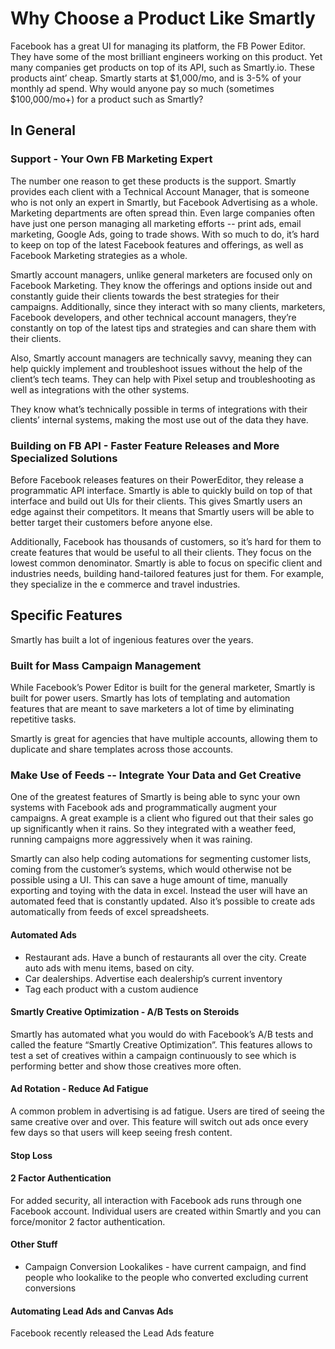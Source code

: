 # Why Choose a Product Like Smartly

Facebook has a great UI for managing its platform, the FB Power Editor. They have some of the most brilliant engineers working on this product. Yet many companies get products on top of its API, such as Smartly.io. These products aint’ cheap. Smartly starts at $1,000/mo, and is 3-5% of your monthly ad spend. Why would anyone pay so much \(sometimes $100,000/mo+\) for a product such as Smartly?

## In General

### Support - Your Own FB Marketing Expert

The number one reason to get these products is the support. Smartly provides each client with a Technical Account Manager, that is someone who is not only an expert in Smartly, but Facebook Advertising as a whole. Marketing departments are often spread thin. Even large companies often have just one person managing all marketing efforts -- print ads, email marketing, Google Ads, going to trade shows. With so much to do, it’s hard to keep on top of the latest Facebook features and offerings, as well as Facebook Marketing strategies as a whole.  


Smartly account managers, unlike general marketers are focused only on Facebook Marketing. They know the offerings and options inside out and constantly guide their clients towards the best strategies for their campaigns. Additionally, since they interact with so many clients, marketers, Facebook developers, and other technical account managers, they’re constantly on top of the latest tips and strategies and can share them with their clients.  


Also, Smartly account managers are technically savvy, meaning they can help quickly implement and troubleshoot issues without the help of the client’s tech teams. They can help with Pixel setup and troubleshooting as well as integrations with the other systems.  


They know what’s technically possible in terms of integrations with their clients’ internal systems, making the most use out of the data they have.

### Building on FB API - Faster Feature Releases and More Specialized Solutions

Before Facebook releases features on their PowerEditor, they release a programmatic API interface. Smartly is able to quickly build on top of that interface and build out UIs for their clients. This gives Smartly users an edge against their competitors. It means that Smartly users will be able to better target their customers before anyone else.  


Additionally, Facebook has thousands of customers, so it’s hard for them to create features that would be useful to all their clients. They focus on the lowest common denominator. Smartly is able to focus on specific client and industries needs, building hand-tailored features just for them. For example, they specialize in the e commerce and travel industries.

## Specific Features

Smartly has built a lot of ingenious features over the years.

### Built for Mass Campaign Management

While Facebook’s Power Editor is built for the general marketer, Smartly is built for power users. Smartly has lots of templating and automation features that are meant to save marketers a lot of time by eliminating repetitive tasks.

Smartly is great for agencies that have multiple accounts, allowing them to duplicate and share templates across those accounts.

### Make Use of Feeds -- Integrate Your Data and Get Creative

One of the greatest features of Smartly is being able to sync your own systems with Facebook ads and programmatically augment your campaigns. A great example is a client who figured out that their sales go up significantly when it rains. So they integrated with a weather feed, running campaigns more aggressively when it was raining.

Smartly can also help coding automations for segmenting customer lists, coming from the customer’s systems, which would otherwise not be possible using a UI. This can save a huge amount of time, manually exporting and toying with the data in excel. Instead the user will have an automated feed that is constantly updated. Also it’s possible to create ads automatically from feeds of excel spreadsheets.

#### Automated Ads

* Restaurant ads. Have a bunch of restaurants all over the city. Create auto ads with menu items, based on city.
* Car dealerships. Advertise each dealership’s current inventory
* Tag each product with a custom audience

#### Smartly Creative Optimization - A/B Tests on Steroids

Smartly has automated what you would do with Facebook’s A/B tests and called the feature “Smartly Creative Optimization”. This features allows to test a set of creatives within a campaign continuously to see which is performing better and show those creatives more often.

#### Ad Rotation - Reduce Ad Fatigue

A common problem in advertising is ad fatigue. Users are tired of seeing the same creative over and over. This feature will switch out ads once every few days so that users will keep seeing fresh content.

#### Stop Loss

#### 2 Factor Authentication

For added security, all interaction with Facebook ads runs through one Facebook account. Individual users are created within Smartly and you can force/monitor 2 factor authentication.

#### Other Stuff

* Campaign Conversion Lookalikes - have current campaign, and find people who lookalike to the people who converted excluding current conversions

#### Automating Lead Ads and Canvas Ads

Facebook recently released the Lead Ads feature  


